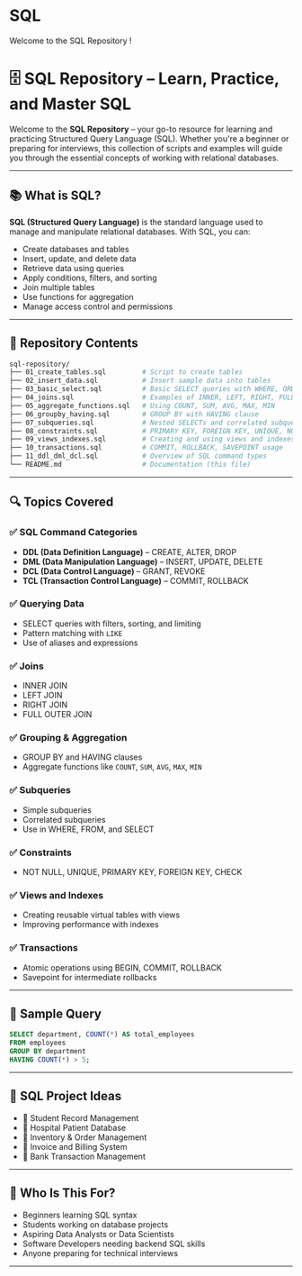 # SQL
Welcome to the  SQL Repository ! 

# 🗄️ SQL Repository – Learn, Practice, and Master SQL

Welcome to the **SQL Repository** – your go-to resource for learning and practicing Structured Query Language (SQL). Whether you're a beginner or preparing for interviews, this collection of scripts and examples will guide you through the essential concepts of working with relational databases.

---

## 📚 What is SQL?

**SQL (Structured Query Language)** is the standard language used to manage and manipulate relational databases. With SQL, you can:

- Create databases and tables
- Insert, update, and delete data
- Retrieve data using queries
- Apply conditions, filters, and sorting
- Join multiple tables
- Use functions for aggregation
- Manage access control and permissions

---

## 📁 Repository Contents

```bash
sql-repository/
├── 01_create_tables.sql         # Script to create tables
├── 02_insert_data.sql           # Insert sample data into tables
├── 03_basic_select.sql          # Basic SELECT queries with WHERE, ORDER BY
├── 04_joins.sql                 # Examples of INNER, LEFT, RIGHT, FULL JOIN
├── 05_aggregate_functions.sql   # Using COUNT, SUM, AVG, MAX, MIN
├── 06_groupby_having.sql        # GROUP BY with HAVING clause
├── 07_subqueries.sql            # Nested SELECTs and correlated subqueries
├── 08_constraints.sql           # PRIMARY KEY, FOREIGN KEY, UNIQUE, NOT NULL
├── 09_views_indexes.sql         # Creating and using views and indexes
├── 10_transactions.sql          # COMMIT, ROLLBACK, SAVEPOINT usage
├── 11_ddl_dml_dcl.sql           # Overview of SQL command types
└── README.md                    # Documentation (this file)
```

---

## 🔍 Topics Covered

### ✅ SQL Command Categories
- **DDL (Data Definition Language)** – CREATE, ALTER, DROP
- **DML (Data Manipulation Language)** – INSERT, UPDATE, DELETE
- **DCL (Data Control Language)** – GRANT, REVOKE
- **TCL (Transaction Control Language)** – COMMIT, ROLLBACK

### ✅ Querying Data
- SELECT queries with filters, sorting, and limiting
- Pattern matching with `LIKE`
- Use of aliases and expressions

### ✅ Joins
- INNER JOIN
- LEFT JOIN
- RIGHT JOIN
- FULL OUTER JOIN

### ✅ Grouping & Aggregation
- GROUP BY and HAVING clauses
- Aggregate functions like `COUNT`, `SUM`, `AVG`, `MAX`, `MIN`

### ✅ Subqueries
- Simple subqueries
- Correlated subqueries
- Use in WHERE, FROM, and SELECT

### ✅ Constraints
- NOT NULL, UNIQUE, PRIMARY KEY, FOREIGN KEY, CHECK

### ✅ Views and Indexes
- Creating reusable virtual tables with views
- Improving performance with indexes

### ✅ Transactions
- Atomic operations using BEGIN, COMMIT, ROLLBACK
- Savepoint for intermediate rollbacks

---

## 🧪 Sample Query

```sql
SELECT department, COUNT(*) AS total_employees
FROM employees
GROUP BY department
HAVING COUNT(*) > 5;
```

---

## 🧩 SQL Project Ideas

- 🏫 Student Record Management
- 🏥 Hospital Patient Database
- 🏬 Inventory & Order Management
- 🧾 Invoice and Billing System
- 🏦 Bank Transaction Management

---


## 🎯 Who Is This For?

- Beginners learning SQL syntax
- Students working on database projects
- Aspiring Data Analysts or Data Scientists
- Software Developers needing backend SQL skills
- Anyone preparing for technical interviews

---



